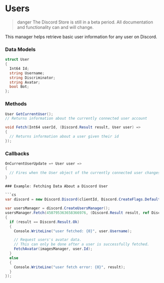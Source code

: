 # Users

> danger
> The Discord Store is still in a beta period. All documentation and functionality can and will change.

This manager helps retrieve basic user information for any user on Discord.

### Data Models

```cs
struct User
{
  Int64 Id;
  string Username;
  string Discriminator;
  string Avatar;
  bool Bot;
};
```

### Methods

```cs
User GetCurrentUser();
// Returns information about the currently connected user account

void Fetch(Int64 userId, (Discord.Result result, User user) =>
{
  // Returns information about a user given their id
});
```

### Callbacks

````cs
OnCurrentUserUpdate =+ User user =>
{
  // Fires when the User object of the currently connected user changes
}

### Example: Fetching Data About a Discord User

```cs
var discord = new Discord.Discord(clientId, Discord.CreateFlags.Default);

var usersManager = discord.CreateUsersManager();
usersManager.Fetch(450795363658366976, (Discord.Result result, ref Discord.User user) =>
{
  if (result == Discord.Result.Ok)
  {
    Console.WriteLine("user fetched: {0}", user.Username);

    // Request users's avatar data.
    // This can only be done after a user is successfully fetched.
    FetchAvatar(imagesManager, user.Id);
  }
  else
  {
    Console.WriteLine("user fetch error: {0}", result);
  }
});
````
